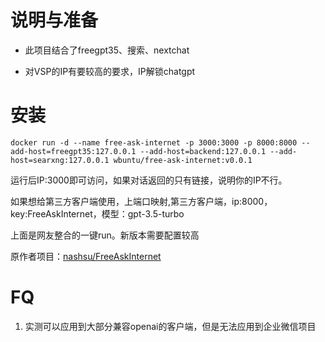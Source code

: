 # 说明与准备

- 此项目结合了freegpt35、搜索、nextchat

- 对VSP的IP有要较高的要求，IP解锁chatgpt

# 安装

```
docker run -d --name free-ask-internet -p 3000:3000 -p 8000:8000 --add-host=freegpt35:127.0.0.1 --add-host=backend:127.0.0.1 --add-host=searxng:127.0.0.1 wbuntu/free-ask-internet:v0.0.1
```

运行后IP:3000即可访问，如果对话返回的只有链接，说明你的IP不行。

如果想给第三方客户端使用，上端口映射,第三方客户端，ip:8000，key:FreeAskInternet，模型：gpt-3.5-turbo

上面是网友整合的一键run。新版本需要配置较高

原作者项目：[nashsu/FreeAskInternet](https://github.com/nashsu/FreeAskInternet)



  

# FQ

1. 实测可以应用到大部分兼容openai的客户端，但是无法应用到企业微信项目
